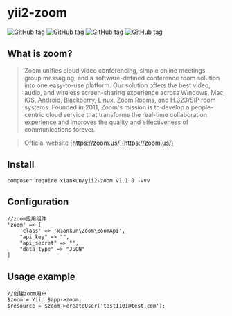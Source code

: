 # yii2-zoom

[![GitHub tag](https://img.shields.io/badge/license-BSD%203--Clause-brightgreen.svg)]()
[![GitHub tag](https://img.shields.io/badge/tag-v1.0.0-brightgreen.svg)]()
[![GitHub tag](https://img.shields.io/badge/composer-yii2--extension-orange.svg)]()
[![GitHub tag](https://img.shields.io/badge/tests-8%20tests%2C%2039%20assertions-yellowgreen.svg)]()

## What is zoom?

> Zoom unifies cloud video conferencing, simple online meetings, group messaging, and a software-defined conference room solution into one easy-to-use platform. Our solution offers the best video, audio, and wireless screen-sharing experience across Windows, Mac, iOS, Android, Blackberry, Linux, Zoom Rooms, and H.323/SIP room systems. Founded in 2011, Zoom's mission is to develop a people-centric cloud service that transforms the real-time collaboration experience and improves the quality and effectiveness of communications forever. 

> Official website [https://zoom.us/](https://zoom.us/)

## Install
`composer require x1ankun/yii2-zoom v1.1.0 -vvv`

## Configuration
```
//zoom应用组件
'zoom' => [
    'class' => 'x1ankun\Zoom\ZoomApi',
    "api_key" => "",
    "api_secret" => "",
    "data_type" => "JSON"
]
```

## Usage example
```
//创建zoom用户
$zoom = Yii::$app->zoom;
$resource = $zoom->createUser('test1101@test.com');        
```
